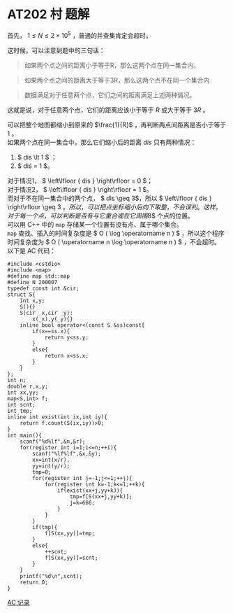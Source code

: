 # AT202 村 题解
首先， $1 \leq N \leq 2 \times 10 ^ 5$ ，普通的并查集肯定会超时。  

这时候，可以注意到题中的三句话：  
>如果两个点之间的距离小于等于R，那么这两个点在同一集合内。  

>如果两个点之间的距离大于等于3R，那么这两个点不在同一个集合内  

>数据满足对于任意两个点，它们之间的距离满足上述两种情况。  

这就是说，对于任意两个点，它们的距离应该小于等于 $R$ 或大于等于 $3R$ 。  

可以把整个地图都缩小到原来的 $\frac{1}{R}$ ，再判断两点间距离是否小于等于 $1$ 。  
如果两个点在同一集合中，那么它们缩小后的距离 $dis$ 只有两种情况：  
1. $ dis \lt 1 $ ；  
2. $ dis = 1 $。  

对于情况1， $ \left\lfloor { dis } \right\rfloor = 0 $；  
对于情况2， $ \left\lfloor { dis } \right\rfloor = 1 $。  
而对于不在同一集合中的两个点， $ dis \geq 3$，所以 $ \left\lfloor { dis } \right\rfloor \geq  3 $。  
所以，可以把点坐标缩小后向下取整，不会误判。  
这样，对于每一个点，可以判断是否有与它重合或在它周围$8$ 个点的位置。  
可以用 C++ 中的 `map` 存储某一个位置有没有点、属于哪个集合。  
`map` 查找、插入的时间复杂度是 $ O ( \log \operatorname n ) $ ，所以这个程序时间复杂度为 $ O ( \operatorname n \log \operatorname n ) $ ，不会超时。  
以下是 AC 代码：
```
#include <cstdio>
#include <map>
#define map std::map
#define N 200007
typedef const int &cir;
struct S{
	int x,y;
	S(){}
	S(cir _x,cir _y):
		x(_x),y(_y){}
	inline bool operator<(const S &ss)const{
		if(x==ss.x){
			return y<ss.y;
		}
		else{ 
			return x<ss.x;
		}
	}
};
int n;
double r,x,y;
int xx,yy;
map<S,int> f;
int scnt;
int tmp;
inline int exist(int ix,int iy){
	return f.count(S(ix,iy))>0;
}
int main(){
	scanf("%d%lf",&n,&r);
	for(register int i=1;i<=n;++i){
		scanf("%lf%lf",&x,&y);
		xx=int(x/r),
		yy=int(y/r);
		tmp=0;
		for(register int j=-1;j<=1;++j){
			for(register int k=-1;k<=1;++k){
				if(exist(xx+j,yy+k)){
					tmp=f[S(xx+j,yy+k)];
					j=k=666;
				}
			}
		}
		if(tmp){
			f[S(xx,yy)]=tmp;
		}
		else{
			++scnt;
			f[S(xx,yy)]=scnt;
		}
	}
	printf("%d\n",scnt);
	return 0;
}
```

[AC 记录](https://www.luogu.com.cn/record/55731880)